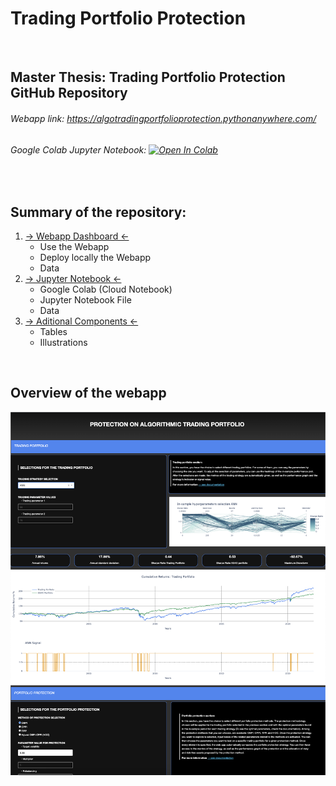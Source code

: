 # Trading Portfolio Protection

<br />

## Master Thesis: Trading Portfolio Protection GitHub Repository 

###### Webapp link: https://algotradingportfolioprotection.pythonanywhere.com/
###### Google Colab Jupyter Notebook: [![Open In Colab](https://colab.research.google.com/assets/colab-badge.svg)](https://colab.research.google.com/drive/1KmMrqGmGeoWYD4kcAjCdqDjtTJDyXB9v?usp=sharing) 

<br />


## Summary of the repository:
  1. [→ Webapp Dashboard ←](Webapp_Dashboard)
     - Use the Webapp
     - Deploy locally the Webapp
     - Data
  2. [→ Jupyter Notebook ←](Jupyter_Notebook)
     - Google Colab (Cloud Notebook)
     - Jupyter Notebook File 
     - Data  
  3. [→ Aditional Components ←](Additional_files)
     - Tables 
     - Illustrations  

<br />

## Overview of the webapp

[![Overview](Overview_Dashboard.png)](https://algotradingportfolioprotection.pythonanywhere.com/)
